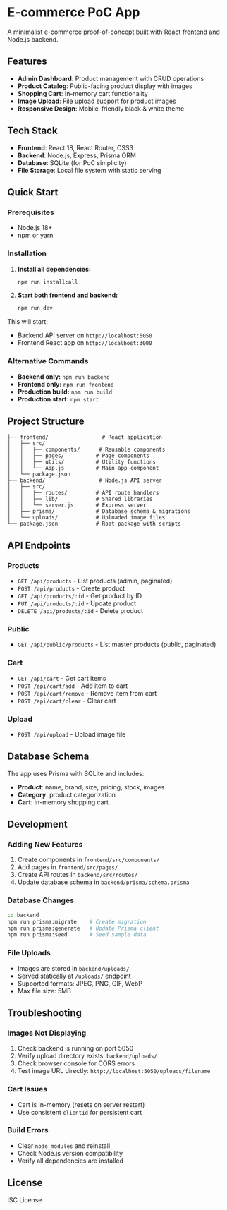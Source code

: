 # E-commerce PoC App

A minimalist e-commerce proof-of-concept built with React frontend and Node.js backend.

## Features

- **Admin Dashboard**: Product management with CRUD operations
- **Product Catalog**: Public-facing product display with images
- **Shopping Cart**: In-memory cart functionality
- **Image Upload**: File upload support for product images
- **Responsive Design**: Mobile-friendly black & white theme

## Tech Stack

- **Frontend**: React 18, React Router, CSS3
- **Backend**: Node.js, Express, Prisma ORM
- **Database**: SQLite (for PoC simplicity)
- **File Storage**: Local file system with static serving

## Quick Start

### Prerequisites
- Node.js 18+ 
- npm or yarn

### Installation

1. **Install all dependencies:**
   ```bash
   npm run install:all
   ```

2. **Start both frontend and backend:**
   ```bash
   npm run dev
   ```

This will start:
- Backend API server on `http://localhost:5050`
- Frontend React app on `http://localhost:3000`

### Alternative Commands

- **Backend only:** `npm run backend`
- **Frontend only:** `npm run frontend`
- **Production build:** `npm run build`
- **Production start:** `npm start`

## Project Structure

```
├── frontend/                 # React application
│   ├── src/
│   │   ├── components/      # Reusable components
│   │   ├── pages/          # Page components
│   │   ├── utils/          # Utility functions
│   │   └── App.js          # Main app component
│   └── package.json
├── backend/                 # Node.js API server
│   ├── src/
│   │   ├── routes/         # API route handlers
│   │   ├── lib/            # Shared libraries
│   │   └── server.js       # Express server
│   ├── prisma/             # Database schema & migrations
│   └── uploads/            # Uploaded image files
└── package.json            # Root package with scripts
```

## API Endpoints

### Products
- `GET /api/products` - List products (admin, paginated)
- `POST /api/products` - Create product
- `GET /api/products/:id` - Get product by ID
- `PUT /api/products/:id` - Update product
- `DELETE /api/products/:id` - Delete product

### Public
- `GET /api/public/products` - List master products (public, paginated)

### Cart
- `GET /api/cart` - Get cart items
- `POST /api/cart/add` - Add item to cart
- `POST /api/cart/remove` - Remove item from cart
- `POST /api/cart/clear` - Clear cart

### Upload
- `POST /api/upload` - Upload image file

## Database Schema

The app uses Prisma with SQLite and includes:
- **Product**: name, brand, size, pricing, stock, images
- **Category**: product categorization
- **Cart**: in-memory shopping cart

## Development

### Adding New Features
1. Create components in `frontend/src/components/`
2. Add pages in `frontend/src/pages/`
3. Create API routes in `backend/src/routes/`
4. Update database schema in `backend/prisma/schema.prisma`

### Database Changes
```bash
cd backend
npm run prisma:migrate    # Create migration
npm run prisma:generate   # Update Prisma client
npm run prisma:seed       # Seed sample data
```

### File Uploads
- Images are stored in `backend/uploads/`
- Served statically at `/uploads/` endpoint
- Supported formats: JPEG, PNG, GIF, WebP
- Max file size: 5MB

## Troubleshooting

### Images Not Displaying
1. Check backend is running on port 5050
2. Verify upload directory exists: `backend/uploads/`
3. Check browser console for CORS errors
4. Test image URL directly: `http://localhost:5050/uploads/filename`

### Cart Issues
- Cart is in-memory (resets on server restart)
- Use consistent `clientId` for persistent cart

### Build Errors
- Clear `node_modules` and reinstall
- Check Node.js version compatibility
- Verify all dependencies are installed

## License

ISC License
